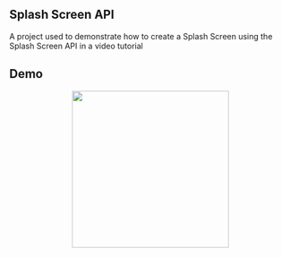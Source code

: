 ## Splash Screen API
A project used to demonstrate how to create a Splash Screen using the Splash Screen API in a video tutorial

## Demo
<p align="center">
<img src="https://user-images.githubusercontent.com/72180010/213166010-fbb963e5-1aff-4636-9ce6-73c6ee3edaeb.gif" width="280"/>
</p>